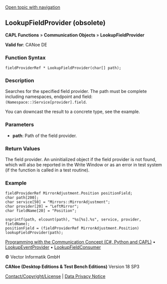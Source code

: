 [Open topic with navigation](../../../../../CANoeDEFamily.htm#Topics/CAPLFunctions/CommunicationObjects/Functions/CAPLfunctionLookupFieldProvider.md)

## LookupFieldProvider (obsolete)

**CAPL Functions** » **Communication Objects** » **LookupFieldProvider**

**Valid for**: CANoe DE

### Function Syntax

```plaintext
fieldProviderRef * LookupFieldProvider(char[] path);
```

### Description

Searches for the specified field provider. The path must be complete including namespaces, endpoint and field: `(Namespace::)Service[provider].field`.

You can downcast the result to a concrete type, see the example.

### Parameters

- **path**: Path of the field provider.

### Return Values

The field provider. An uninitialized object if the field provider is not found, which will also be reported in the Write Window or as an error in test system (if the function is called in a test routine).

### Example

```plaintext
fieldProviderRef MirrorAdjustment.Position positionField;
char path[200];
char service[50] = "Mirrors::MirrorAdjustment";
char provider[20] = "LeftMirror";
char fieldName[20] = "Position";

snprintf(path, elcount(path), "%s[%s].%s", service, provider, fieldName);
positionField = (fieldProviderRef MirrorAdjustment.Position) lookupFieldProvider(path);
```

[Programming with the Communication Concept (C#, Python and CAPL)](../../../CANoeCANalyzer/CommunicationConcept/Programming/CCP.md) • [LookupEventProvider](CAPLfunctionLookupEventProvider.md) • [LookupFieldConsumer](CAPLfunctionLookupFieldConsumer.md)

© Vector Informatik GmbH

**CANoe (Desktop Editions & Test Bench Editions)** Version 18 SP3

[Contact/Copyright/License](../../../Shared/ContactCopyrightLicense.md) | [Data Privacy Notice](https://www.vector.com/int/en/company/get-info/privacy-policy/)
